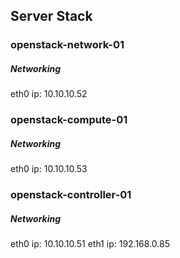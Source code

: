 Server Stack
---
### openstack-network-01

##### Networking
eth0 ip: 10.10.10.52

### openstack-compute-01

##### Networking
eth0 ip: 10.10.10.53

### openstack-controller-01

##### Networking
eth0 ip: 10.10.10.51
eth1 ip: 192.168.0.85